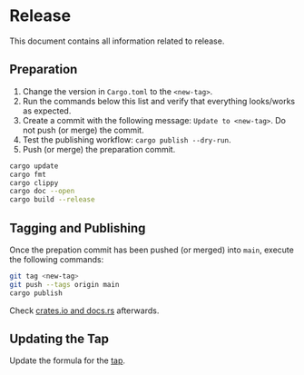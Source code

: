 # Release

This document contains all information related to release.

## Preparation

1. Change the version in `Cargo.toml` to the `<new-tag>`.
1. Run the commands below this list and verify that everything looks/works as expected.
1. Create a commit with the following message: `Update to <new-tag>`. Do not push (or merge) the commit.
1. Test the publishing workflow: `cargo publish --dry-run`.
1. Push (or merge) the preparation commit.

```sh
cargo update
cargo fmt
cargo clippy
cargo doc --open
cargo build --release
```

## Tagging and Publishing

Once the prepation commit has been pushed (or merged) into `main`, execute the following commands:

```sh
git tag <new-tag>
git push --tags origin main
cargo publish
```

Check [crates.io and docs.rs](https://crates.io/crates/reelpath) afterwards.

## Updating the Tap

Update the formula for the [tap](https://github.com/nickgerace/homebrew-reelpath).